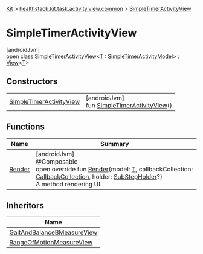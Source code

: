 
[Kit](../../../kit.html) > [healthstack.kit.task.activity.view.common](../index.html) > [SimpleTimerActivityView](index.html)



# SimpleTimerActivityView



[androidJvm]\
open class [SimpleTimerActivityView](index.html)&lt;[T](index.html) : [SimpleTimerActivityModel](../../healthstack.kit.task.activity.model.common/-simple-timer-activity-model/index.html)&gt; : [View](../../healthstack.kit.task.base/-view/index.html)&lt;[T](index.html)&gt;



## Constructors


| | |
|---|---|
| [SimpleTimerActivityView](-simple-timer-activity-view.html) | [androidJvm]<br>fun [SimpleTimerActivityView](-simple-timer-activity-view.html)() |


## Functions


| Name | Summary |
|---|---|
| [Render](-render.html) | [androidJvm]<br>@Composable<br>open override fun [Render](-render.html)(model: [T](index.html), callbackCollection: [CallbackCollection](../../healthstack.kit.task.base/-callback-collection/index.html), holder: [SubStepHolder](../../healthstack.kit.task.survey.question/-sub-step-holder/index.html)?)<br>A method rendering UI. |


## Inheritors


| Name |
|---|
| [GaitAndBalanceBMeasureView](../../healthstack.kit.task.activity.view/-gait-and-balance-b-measure-view/index.html) |
| [RangeOfMotionMeasureView](../../healthstack.kit.task.activity.view/-range-of-motion-measure-view/index.html) |

